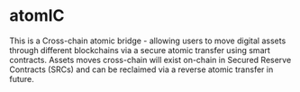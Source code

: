 # atomIC
This is a Cross-chain atomic bridge - allowing users to move digital assets through different blockchains via a secure atomic transfer using smart contracts. Assets moves cross-chain will exist on-chain in Secured Reserve Contracts (SRCs) and can be reclaimed via a reverse atomic transfer in future.
